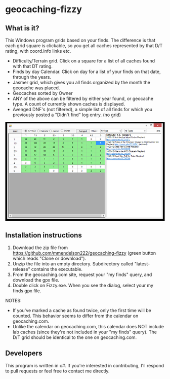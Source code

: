 # geocaching-fizzy
## What is it?

This Windows program grids based on your finds.  The difference is that each grid square is clickable, so you get all caches represented by that D/T rating, with coord.info links etc.
 * Difficulty/Terrain grid.  Click on a square for a list of all caches found with that DT rating.  
 * Finds by day Calendar.  Click on day for a list of your finds on that date, through the years.
 * Jasmer grid, which gives you all finds organized by the month the geocache was placed. 
 * Geocaches sorted by Owner
 * ANY of the above can be filtered by either year found, or geocache type.  A count of currently shown caches is displayed.
 * Avenged DNF's (not filtered), a simple list of all finds for which you previously posted a "Didn't find" log entry.  (no grid)
 
![screen shot](https://raw.githubusercontent.com/mmendelson222/geocaching-fizzy/master/images/fizzy.png)

## Installation instructions 

1. Download the zip file from https://github.com/mmendelson222/geocaching-fizzy (green button which reads "Clone or download").
1. Unzip the file into an empty directory.  Subdirectory called "latest-release" contains the executable.
1. From the geocaching.com site, request your "my finds" query, and download the gpx file.
1. Double click on Fizzy.exe.  When you see the dialog, select your my finds gpx file. 

NOTES: 
* If you've marked a cache as found twice, only the first time will be counted.   This behavior seems to differ from the calendar on geocaching.com.
* Unlike the calendar on geocaching.com, this calendar does NOT include lab caches (since they're not included in your "my finds" query).  The D/T grid should be identical to the one on geocaching.com. 


## Developers 

This program is written in c#.  If you're interested in contributing, I'll respond to pull requests or feel free to contact me directly. 



